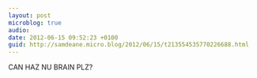 ```yaml
---
layout: post
microblog: true
audio: 
date: 2012-06-15 09:52:23 +0100
guid: http://samdeane.micro.blog/2012/06/15/t213554535770226688.html
---
```

CAN HAZ NU BRAIN PLZ?
